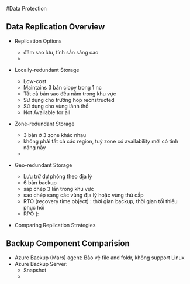 #Data Protection

## Data Replication Overview

- Replication Options
	- đảm sao lưu, tính sẵn sàng cao
	- 
- Locally-redundant Storage
	- Low-cost
	- Maintains 3 bản ciopy trong  1 nc
	- Tất cả bản sao đều nằm trong khu vực
	- Sư dụng cho trường hop recnstructed
	- Sử dụng cho vùng lãnh thổ
	- Not Available for all
	
- Zone-redundant Storage
	- 3 bản ở 3 zone khác nhau
	- không phải tất cả các region, tuỳ zone có availability mới có tính năng này
	- 
- Geo-redundant Storage
	- Lưu trữ dự phòng theo địa lý
	- 6 bản backup
	- sap chép 3 lần trong khu vực
	- sao chép sang các vùng địa lý  hoặc vùng thứ cấp
	- RTO (recovery time object) : thời gian backup, thời gian tối thiểu phục hồi
	- RPO (: 
- Comparing Replication Strategies
## Backup Component Comparision
- Azure Backup (Mars) agent: Bảo vệ file and foldr, không support Linux
- Azure Backup Server: 
	- Snapshot
	- 
	